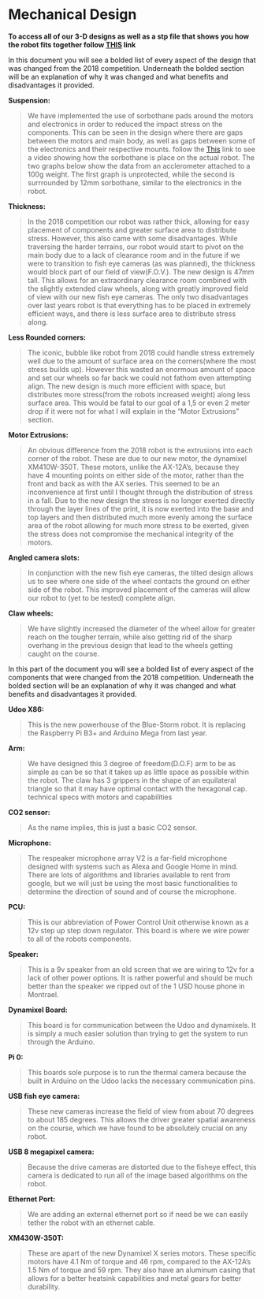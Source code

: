 # Mechanical Design

**To access all of our 3-D designs as well as a stp file that shows you how the robot fits together follow [THIS](designs) link**

In this document you will see a bolded list of every aspect of the design that was changed from the 2018 competition. Underneath the bolded section will be an explanation of why it was changed and what benefits and disadvantages it provided.

**Suspension:**

> We have implemented the use of sorbothane pads around the motors and electronics in order to reduced the impact stress on the components. This can be seen in the design where there are gaps between the motors and main body, as well as gaps between some of the electronics and their respective mounts. follow the [This]() link to see a video showing how the sorbothane is place on the actual robot. The two graphs below show the data from an acclerometer attached to a 100g weight. The first graph is unprotected, while the second is surrrounded by 12mm sorbothane, similar to the electronics in the robot.

**Thickness:**

>In the 2018 competition our robot was rather thick, allowing for easy placement of components and greater surface area to distribute stress. However, this also came with some disadvantages. While traversing the harder terrains, our robot would start to pivot on the main body due to a lack of clearance room and in the future if we were to transition to fish eye cameras (as was planned), the thickness would block part of our field of view(F.O.V.). The new design is 47mm tall.  This allows for an extraordinary clearance room combined with the slightly extended claw wheels, along with greatly improved field of view with our new fish eye cameras. The only two disadvantages over last years robot is that everything has to be placed in extremely efficient ways, and there is less surface area to distribute stress along.

**Less Rounded corners:**

>The iconic, bubble like robot from 2018 could handle stress extremely well due to the amount of surface area on the corners(where the most stress builds up). However this wasted an enormous amount of space and set our wheels so far back we could not fathom even attempting align. The new design is much more efficient with space, but distributes more stress(from the robots increased weight) along less surface area. This would be fatal to our goal of a 1,5 or even 2 meter drop if it were not for what I will explain in the “Motor Extrusions” section.

**Motor Extrusions:**

>An obvious difference from the 2018 robot is the extrusions into each corner of the robot. These are due to our new motor, the dynamixel XM410W-350T. These motors, unlike the AX-12A’s, because they have 4 mounting points on either side of the motor, rather than the front and back as with the AX series. This seemed to be an inconvenience at first until I thought through the distribution of stress in a fall. Due to the new design the stress is no longer exerted directly through the layer lines of the print, it is now exerted into the base and top layers and then distributed much more evenly among the surface area of the robot allowing for much more stress to be exerted, given the stress does not compromise the mechanical integrity of the motors.

**Angled camera slots:**

>In conjunction with the new fish eye cameras, the tilted design allows us to see where one side of the wheel contacts the ground on either side of the robot. This improved placement of the cameras will allow our robot to (yet to be tested) complete align.

**Claw wheels:**

>We have slightly increased the diameter of the wheel allow for greater reach on the tougher terrain, while also getting rid of the sharp overhang in the previous design that lead to the wheels getting caught on the course.


In this part of the document you will see a bolded list of every aspect of the components that were changed from the 2018 competition. Underneath the bolded section will be an explanation of why it was changed and what benefits and disadvantages it provided.

**Udoo X86:**

>This is the new powerhouse of the Blue-Storm robot. It is replacing the Raspberry Pi B3+ and Arduino Mega from last year. 

**Arm:**

>We have designed this 3 degree of freedom(D.O.F) arm to be as simple as can be so that it takes up as little space as possible within the robot. The claw has 3 grippers in the shape of an equilateral triangle so that it may have optimal contact with the hexagonal cap.
                technical specs with motors and capabilities

**CO2 sensor:**

>As the name implies, this is just a basic CO2 sensor.

**Microphone:**

>The respeaker microphone array V2 is a far-field microphone designed with systems such as Alexa and Google Home in mind. There are lots of algorithms and libraries available to rent from google, but we will just be using the most basic functionalities to determine the direction of sound and of course the microphone.

**PCU:**

>This is our abbreviation of Power Control Unit otherwise known as a 12v step up step down regulator. This board is where we wire power to all of the robots components.

**Speaker:**

>This is a 9v speaker from an old screen that we are wiring to 12v for a lack of other power options. It is rather powerful and should be much better than the speaker we ripped out of the 1 USD house phone in Montrael.

**Dynamixel Board:**

>This board is for communication between the Udoo and dynamixels. It is simply a much easier solution than trying to get the system to run through the Arduino.

**Pi 0:**

>This boards sole purpose is to run the thermal camera because the built in Arduino on the Udoo lacks the necessary communication pins.

**USB fish eye camera:**

>These new cameras increase the field of view from about 70 degrees to about 185 degrees. This allows the driver greater spatial awareness on the course, which we have found to be absolutely crucial on any robot.

**USB 8 megapixel camera:**

>Because the drive cameras are distorted due to the fisheye effect, this camera is dedicated to run all of the image based algorithms on the robot.

**Ethernet Port:**

>We are adding an external ethernet port so if need be we can easily tether the robot with an ethernet cable.

**XM430W-350T:**

>These are apart of the new Dynamixel X series motors. These specific motors have 4.1 Nm of torque and 46 rpm, compared to the AX-12A’s 1.5 Nm of torque and 59 rpm. They also have an aluminum casing that allows for a better heatsink capabilities and metal gears for better durability.
